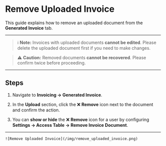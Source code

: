 ﻿---
sidebar_position: 2
---
# Remove Uploaded Invoice

This guide explains how to remove an uploaded document from the **Generated Invoice** tab.

---

> ℹ️ **Note:** Invoices with uploaded documents **cannot be edited**. Please delete the uploaded document first if you need to make changes.

> ⚠️ **Caution:** Removed documents **cannot be recovered**. Please confirm twice before proceeding.

---

## Steps

1. Navigate to **Invoicing → Generated Invoice**. 

2. In the **Upload** section, click the ❌ **Remove** icon next to the document and confirm the action.

3. You can **show or hide** the ❌ **Remove** icon for a user by configuring **Settings → Access Table → Remove Invoice Document**.

---

    ![Remove Uploaded Invoice](/img/remove_uploaded_invoice.png)
